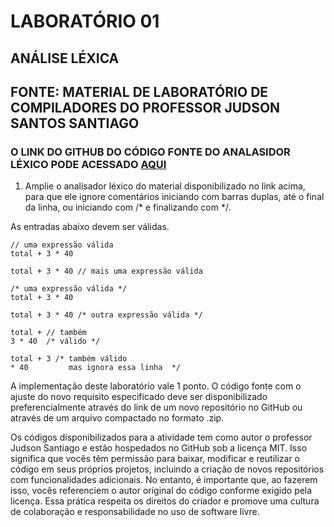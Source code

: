 # LABORATÓRIO 01

## ANÁLISE LÉXICA
## FONTE: MATERIAL DE LABORATÓRIO DE COMPILADORES DO PROFESSOR JUDSON SANTOS SANTIAGO

### O LINK DO GITHUB DO CÓDIGO FONTE DO ANALASIDOR LÉXICO PODE ACESSADO [AQUI](https://github.com/JudsonSS/Compiladores/tree/master/Labs/Lab06)

1. Amplie o analisador léxico do material disponibilizado no link acima, para que ele
ignore comentários iniciando com barras duplas, até o final da linha, ou iniciando
com /* e finalizando com */.

As entradas abaixo devem ser válidas.

```
// uma expressão válida
total + 3 * 40
```

```
total + 3 * 40 // mais uma expressão válida
```

```
/* uma expressão válida */
total + 3 * 40 
```

```
total + 3 * 40 /* outra expressão válida */
```

```
total + // também
3 * 40  /* válido */
```

```
total + 3 /* também válido
* 40         mas ignora essa linha  */
```


A implementação deste laboratório vale 1 ponto. O código fonte com o ajuste do novo requisito especificado deve ser disponibilizado preferencialmente através do link de um novo repositório no GitHub ou através de um arquivo compactado no formato .zip.

Os códigos disponibilizados para a atividade tem como autor o professor Judson Santiago e estão hospedados no GitHub sob a licença MIT. Isso significa que vocês têm permissão para baixar, modificar e reutilizar o código em seus próprios projetos, incluindo a criação de novos repositórios com funcionalidades adicionais. No entanto, é importante que, ao fazerem isso, vocês referenciem o autor original do código conforme exigido pela licença. Essa prática respeita os direitos do criador e promove uma cultura de colaboração e responsabilidade no uso de software livre.
